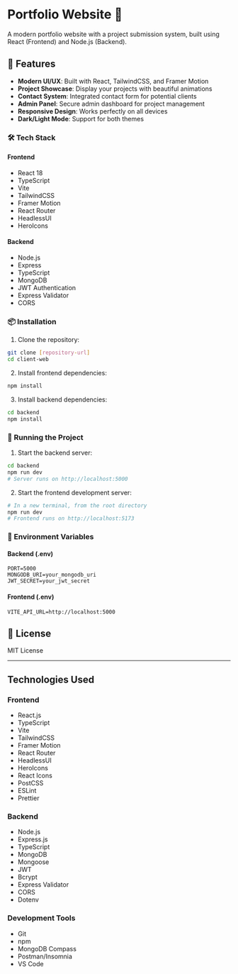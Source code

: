 # Portfolio Website 🌟

A modern portfolio website with a project submission system, built using React (Frontend) and Node.js (Backend).

## 🚀 Features

- **Modern UI/UX**: Built with React, TailwindCSS, and Framer Motion
- **Project Showcase**: Display your projects with beautiful animations
- **Contact System**: Integrated contact form for potential clients
- **Admin Panel**: Secure admin dashboard for project management
- **Responsive Design**: Works perfectly on all devices
- **Dark/Light Mode**: Support for both themes

### 🛠️ Tech Stack

#### Frontend
- React 18
- TypeScript
- Vite
- TailwindCSS
- Framer Motion
- React Router
- HeadlessUI
- HeroIcons

#### Backend
- Node.js
- Express
- TypeScript
- MongoDB
- JWT Authentication
- Express Validator
- CORS

### 📦 Installation

1. Clone the repository:
```bash
git clone [repository-url]
cd client-web
```

2. Install frontend dependencies:
```bash
npm install
```

3. Install backend dependencies:
```bash
cd backend
npm install
```

### 🚀 Running the Project

1. Start the backend server:
```bash
cd backend
npm run dev
# Server runs on http://localhost:5000
```

2. Start the frontend development server:
```bash
# In a new terminal, from the root directory
npm run dev
# Frontend runs on http://localhost:5173
```

### 🔧 Environment Variables

#### Backend (.env)
```env
PORT=5000
MONGODB_URI=your_mongodb_uri
JWT_SECRET=your_jwt_secret
```

#### Frontend (.env)
```env
VITE_API_URL=http://localhost:5000
```

## 📝 License

MIT License

---

## Technologies Used

### Frontend
- React.js
- TypeScript
- Vite
- TailwindCSS
- Framer Motion
- React Router
- HeadlessUI
- HeroIcons
- React Icons
- PostCSS
- ESLint
- Prettier

### Backend
- Node.js
- Express.js
- TypeScript
- MongoDB
- Mongoose
- JWT
- Bcrypt
- Express Validator
- CORS
- Dotenv

### Development Tools
- Git
- npm
- MongoDB Compass
- Postman/Insomnia
- VS Code
